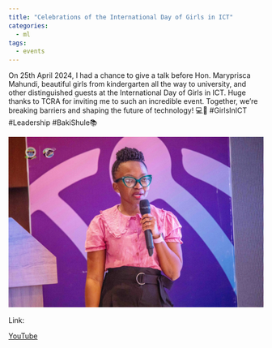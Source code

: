 ```yaml
---
title: "Celebrations of the International Day of Girls in ICT"
categories:
  - ml
tags:
  - events
---
```


On 25th April 2024, I had a chance to give a talk before Hon. Maryprisca Mahundi, beautiful girls from kindergarten all the way to university, and other distinguished guests at the International Day of Girls in ICT. Huge thanks to TCRA for inviting me to such an incredible event. Together, we’re breaking barriers and shaping the future of technology! 💻🚀 #GirlsInICT #Leadership #BakiShule📚

<img src="/assets/images/tcra.JPG" class="align-center" alt="">  

Link:

[YouTube](https://bit.ly/3JzivYl)
